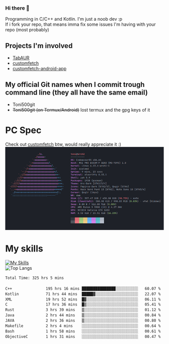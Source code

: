 ### Hi there 👋

Programming in C/C++ and Kotlin. I'm just a noob dev :p\
If i fork your repo, that means imma fix some issues I'm having with your repo (most probably)

## Projects I'm involved
 - [TabAUR](https://github.com/BurntRanch/TabAUR)
 - [customfetch](https://github.com/Toni500github/customfetch)
 - [customfetch-android-app](https://github.com/Toni500github/customfetch-android-app)

## My official Git names when I commit trough command line (they all have the same email)
* Toni500git
* ~~Toni500git (on Termux/Android)~~ lost termux and the gpg keys of it

# PC Spec
Check out [customfetch](https://github.com/Toni500github/customfetch) btw, would really appreciate it :)
![screenshot.png](https://github.com/Toni500github/customfetch/raw/main/screenshot.png)

# My skills
[![My Skills](https://skillicons.dev/icons?i=cpp,bash,kotlin,androidstudio,arch,linux&theme=light)](https://skillicons.dev)\
![Top Langs](https://github-readme-stats.vercel.app/api/top-langs/?username=Toni500github&layout=compact)

<!--START_SECTION:waka-->

```txt
Total Time: 325 hrs 5 mins

C++               195 hrs 16 mins ███████████████░░░░░░░░░░   60.07 %
Kotlin            71 hrs 44 mins  █████▓░░░░░░░░░░░░░░░░░░░   22.07 %
XML               19 hrs 52 mins  █▓░░░░░░░░░░░░░░░░░░░░░░░   06.11 %
C                 17 hrs 36 mins  █▒░░░░░░░░░░░░░░░░░░░░░░░   05.41 %
Rust              3 hrs 39 mins   ▒░░░░░░░░░░░░░░░░░░░░░░░░   01.12 %
Java              2 hrs 44 mins   ▒░░░░░░░░░░░░░░░░░░░░░░░░   00.84 %
JAVA              2 hrs 36 mins   ▒░░░░░░░░░░░░░░░░░░░░░░░░   00.80 %
Makefile          2 hrs 4 mins    ░░░░░░░░░░░░░░░░░░░░░░░░░   00.64 %
Bash              1 hrs 58 mins   ░░░░░░░░░░░░░░░░░░░░░░░░░   00.61 %
ObjectiveC        1 hrs 31 mins   ░░░░░░░░░░░░░░░░░░░░░░░░░   00.47 %
```

<!--END_SECTION:waka-->
